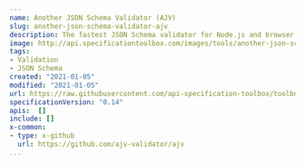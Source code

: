 ```yaml
---
name: Another JSON Schema Validator (AJV)
slug: another-json-schema-validator-ajv
description: The fastest JSON Schema validator for Node.js and browser. Supports draft-06/07/2019-09 (draft-04 is supported in version 6).
image: http://api.specificationtoolbox.com/images/tools/another-json-schema-validator-ajv.png
tags:
- Validation
- JSON Schema
created: "2021-01-05"
modified: "2021-01-05"
url: https://raw.githubusercontent.com/api-specification-toolbox/toolbox/main/_tools/another-json-schema-validator-ajv.md
specificationVersion: "0.14"
apis:  []
include: []
x-common:
- type: x-github
  url: https://github.com/ajv-validator/ajv
...
```


